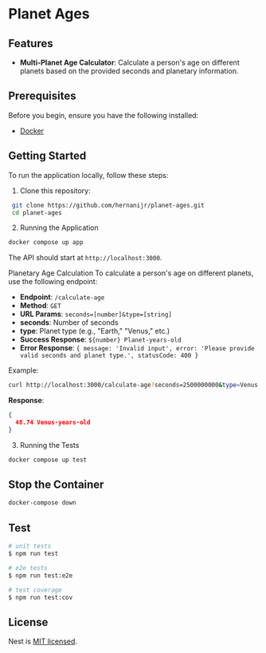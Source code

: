 
# Planet Ages

## Features

- **Multi-Planet Age Calculator**: Calculate a person's age on different planets based on the provided seconds and planetary information.

## Prerequisites

Before you begin, ensure you have the following installed:

- [Docker](https://www.docker.com/)

## Getting Started

To run the application locally, follow these steps:

1. Clone this repository:

 ```bash
  git clone https://github.com/hernanijr/planet-ages.git
  cd planet-ages
  ```

2. Running the Application
```bash
docker compose up app
```
The API should start at `http://localhost:3000`.

Planetary Age Calculation
To calculate a person's age on different planets, use the following endpoint:

- **Endpoint**: `/calculate-age`
- **Method**: `GET`
- **URL Params**: `seconds=[number]&type=[string]`
- **seconds**: Number of seconds
- **type**: Planet type (e.g., "Earth," "Venus," etc.)
- **Success Response**: `${number} Planet-years-old` 
- **Error Response**: `{
      message: 'Invalid input',
      error: 'Please provide valid seconds and planet type.',
      statusCode: 400 }`


Example:
```bash
curl http://localhost:3000/calculate-age?seconds=2500000000&type=Venus
```
**Response**:

```json
{
  48.74 Venus-years-old
}
```


3. Running the Tests
```bash
docker compose up test
```

## Stop the Container

```bash
docker-compose down
```

## Test

```bash
# unit tests
$ npm run test

# e2e tests
$ npm run test:e2e

# test coverage
$ npm run test:cov
```

## License

Nest is [MIT licensed](LICENSE).
